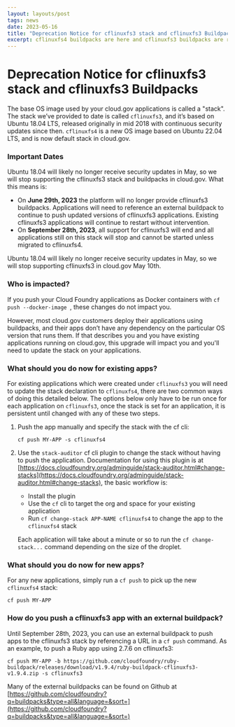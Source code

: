 ```yaml
---
layout: layouts/post
tags: news
date: 2023-05-16
title: "Deprecation Notice for cflinuxfs3 stack and cflinuxfs3 Buildpacks"
excerpt: cflinuxfs4 buildpacks are here and cflinuxfs3 buildpacks are retiring, upgrade your apps now!
---
```


# Deprecation Notice for cflinuxfs3 stack and cflinuxfs3 Buildpacks

The base OS image used by your cloud.gov applications is called a "stack". The stack we’ve provided to date is called `cflinuxfs3`, and it’s based on Ubuntu 18.04 LTS, released originally in mid 2018 with continuous security updates since then. `cflinuxfs4` is a new OS image based on Ubuntu 22.04 LTS, and is now default stack in cloud.gov.

### Important Dates

Ubuntu 18.04 will likely no longer receive security updates in May, so we will stop supporting the cflinuxfs3 stack and buildpacks in cloud.gov. What this means is:

- On **June 29th, 2023** the platform will no longer provide cflinuxfs3 buildpacks. Applications will need to reference an external buildpack to continue to push updated versions of cflinuxfs3 applications. Existing cflinuxfs3 applications will continue to restart without intervention.
- On **September 28th, 2023**, all support for cflinuxfs3 will end and all applications still on this stack will stop and cannot be started unless migrated to cflinuxfs4.

Ubuntu 18.04 will likely no longer receive security updates in May, so we will stop supporting cflinuxfs3 in cloud.gov May 10th.

### Who is impacted?

If you push your Cloud Foundry applications as Docker containers with `cf push --docker-image `, these changes do not impact you.

However, most cloud.gov customers deploy their applications using buildpacks, and their apps don’t have any dependency on the particular OS version that runs them. If that describes you and you have existing applications running on cloud.gov, this upgrade will impact you and you'll need to update the stack on your applications.

### What should you do now for existing apps?

For existing applications which were created under `cflinuxfs3` you will need to update the stack declaration to `cflinuxfs4`, there are two common ways of doing this detailed below. The options below only have to be run once for each application on `cflinuxfs3`, once the stack is set for an application, it is persistent until changed with any of these two steps.

1. Push the app manually and specify the stack with the cf cli:

   ```shell
   cf push MY-APP -s cflinuxfs4
   ```

2. Use the `stack-auditor` cf cli plugin to change the stack without having to push the application. Documentation for using this plugin is at [https://docs.cloudfoundry.org/adminguide/stack-auditor.html#change-stacks](https://docs.cloudfoundry.org/adminguide/stack-auditor.html#change-stacks), the basic workflow is:

   - Install the plugin
   - Use the `cf` cli to target the org and space for your existing application
   - Run `cf change-stack APP-NAME cflinuxfs4` to change the app to the `cflinuxfs4` stack

   Each application will take about a minute or so to run the `cf change-stack...` command depending on the size of the droplet.

### What should you do now for new apps?

For any new applications, simply run a `cf push` to pick up the new `cflinuxfs4` stack:

```shell
cf push MY-APP
```

### How do you push a cflinuxfs3 app with an external buildpack?

Until September 28th, 2023, you can use an external buildpack to push apps to the cflinuxfs3 stack by referencing a URL in a `cf push` command. As an example, to push a Ruby app using 2.7.6 on cflinuxfs3:

```shell
cf push MY-APP -b https://github.com/cloudfoundry/ruby-buildpack/releases/download/v1.9.4/ruby-buildpack-cflinuxfs3-v1.9.4.zip -s cflinuxfs3
```

Many of the external buildpacks can be found on Github at [https://github.com/cloudfoundry?q=buildpacks&type=all&language=&sort=](https://github.com/cloudfoundry?q=buildpacks&type=all&language=&sort=)
